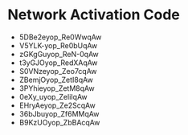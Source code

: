 # Network Activation Code
* 5DBe2eyop_Re0WwqAw
* V5YLK-yop_Re0bUqAw
* zGKgGuyop_ReN-0qAw
* t3yGJOyop_RedXAqAw
* S0VNzeyop_Zeo7cqAw
* ZBemjOyop_ZetI8qAw
* 3PYhieyop_ZetM8qAw
* 0eXy_uyop_ZeliIqAw
* EHryAeyop_Ze2ScqAw
* 36bJbuyop_Zf6MMqAw
* B9KzUOyop_ZbBAcqAw